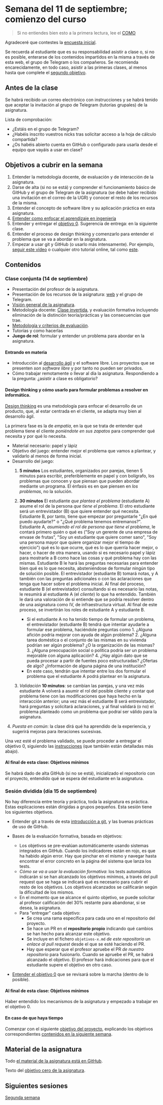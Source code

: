 # Semana del 11 de septiembre; comienzo del curso

> Si no entiendes bien esto a la primera lectura, lee el [COMO](COMO.md)

Agradeceré que contestes la
[encuesta inicial]().

Se recuerda al estudiante que es su responsabilidad asistir a clase o, si no es
posible, enterarse de los contenidos impartidos en la misma a través de esta
web, el grupo de Telegram o los compañeros. Se recomienda encarecidamente, en
todo caso, asistir a las primeras clases, al menos hasta que complete el
[segundo objetivo](http://jj.github.io/IV/documentos/proyecto/2.Modelo).

## Antes de la clase

Se habrá recibido un correo electrónico con instrucciones y se habrá tenido que
aceptar la invitación al grupo de Telegram (tutorías grupales) de la asignatura.

Lista de comprobación:

  * ¿Estáis en el grupo de Telegram?
  * ¿Habéis inscrito vuestros nicks tras solicitar acceso a la hoja de cálculo
    compartida?
  * ¿Os habéis abierto cuenta en GitHub o configurado para usarla desde el
    equipo que vayáis a usar en clase?

## Objetivos a cubrir en la semana

1. Entender la metodología docente, de evaluación y de interacción de la asignatura.
2. Darse de alta (si no se está) y comprender el funcionamiento básico de GitHub
   y el grupo de Telegram de la asignatura (se debe haber recibido una
   invitación en el correo de la UGR) y conocer el resto de los recursos de la
   misma.
2. Entender el concepto de software libre y su aplicación práctica en esta asignatura.
3. [Entender como enfocar el aprendizaje en ingeniería](https://www.youtube.com/watch?v=HLXrAdK1iZ4)
4. Entender y entregar el
   [objetivo
   0](http://jj.github.io/IV/documentos/proyecto/0.Repositorio). Sugerencia de
   entrega: en la siguiente clase.
5. Entender el proceso de design thinking y comenzarlo para entender
   el problema que se va a abordar en la asignatura.
6. Empezar a usar git y GitHub (o usarlo más intensamente). Por
   ejemplo, [seguir este
   vídeo](https://www.youtube.com/watch?v=gmXyJI01qa8) o cualquier
   otro tutorial online, tal como
   [este](https://learngitbranching.js.org/?locale=es_ES).

## Contenidos

### Clase conjunta (14 de septiembre)

* Presentación del profesor de la asignatura.
* Presentación de los recursos de la asignatura: [web](http://jj.github.io/IV) y
  el grupo de Telegram.
* [Visión general de la
  asignatura](https://grados.ugr.es/informatica/pages/infoacademica/guias_docentes/curso_actual/cuarto/tecnologiasdelainformacion/infraestructuravirtual).
* Metodología docente:
  [Clase invertida](http://www.tecnologiasparalaeducacion.es/la-clase-inversa-flip-classroom-tecnologias/), y evaluación formativa
  incluyendo eliminación de la distinción teoría/prácticas y las
  consecuencias que trae.
* [Metodología y criterios de evaluación](../Metodología_y_criterios_de_evaluación.md).
* Tutorías y como hacerlas
* **Juego de rol**: formular y entender un problema para abordar en la asignatura.

#### Entrando en materia

* Introducción al [desarrollo ágil](https://jj.github.io/IV/preso/agil.html) y el software libre. Los proyectos que se
  presenten *son software libre* y por tanto no pueden ser privados.
* Cómo trabajar remotamente o llevar al día la asignatura. Respondiendo a la
  pregunta: ¿asistir a clase es obligatorio?

#### Design thinking y cómo usarlo para formular problemas a resolver en informática.

[Design thinking](https://designthinking.es/) es una metodología para
enfocar el desarrollo de un producto, que, al estar centrada en el
cliente, se adapta muy bien al desarrollo ágil.

La primera fase es la de *empatía*, en la que se trata de entender qué
problema tiene el cliente *poniéndote en sus zapatos* para comprender
qué necesita y por qué lo necesita.

* Material necesario: papel y lápiz
* Objetivo del juego: entender mejor el problema que vamos a plantear,
  y validarlo al menos de forma inicial.
* Desarrollo del juego:
  1. **5 minutos** Los estudiantes, organizados por parejas, tienen 5 minutos para
     escribir, preferiblemente en papel y con bolígrafo, los problemas
     que conocen y que piensan que pueden abordar mediante un
     programa. El énfasis es en que piensen en *los problemas*, no la
     solución.
   2. **30 minutos** El estudiante *que plantea el problema*
      (estudiante A) asume el
      rol de la persona *que tiene el problema*. El otro estudiante
      será un entrevistador (B) que quiere entender qué
      necesita. Estudiante B, por tanto, tiene que empezar por
      preguntarle "¿En qué puedo ayudarte?" o "¿Qué problema tenemos
      entremanos?". Estudiante A, *asumiendo el rol de persona que
      tiene el problema*, le contará primero quién o qué es ("Soy un
      gerente de una empresa de envase de frutas", "Soy un estudiante
      que quiere comer sano", "Soy una persona mayor que quiere
      organizar mejor el tiempo de ejercicio") qué es lo que ocurre, qué es lo
      que querría hacer mejor, o hacer, o hacer de otra manera, usando
      si es necesario papel y lápiz para mostrarle a B como hace las
      cosas y qué problema hay con las mismas. Estudiante B le hará
      las preguntas necesarias para entender bien qué es lo que
      necesita, absteniéndose de formular ningún tipo de solución
      posible. El entrevistador (estudiante B) tomará notas, y A
      también con las preguntas adicionales o con las aclaraciones que
      tenga que hacer sobre el problema inicial. Al final del proceso,
      estudiante B (el entrevistador) consultando si es necesario las
      notas, le resumirá al estudiante A (el *cliente*) lo que ha
      entendido. También le dará una valoración de si entiende que se
      podría resolver dentro de una asignatura como IV, de
      infraestructura virtual. Al final de este proceso, se invertirán
      los roles de estudiante A y estudiante B.
		* Si el estudiante A no ha tenido tiempo de formular un
          problema, el entrevistador (estudiante B) tendrá que
          intentar ayudarle a formular ese problema, haciéndole
          preguntas como 
			  1. ¿Alguna afición podría mejorar con ayuda de algún
                 problema?
			 2. ¿Alguna tarea doméstica o el conjunto de las mismas en
                su vivienda podrían ser algún problema? ¿O la
                organización de las mismas?
			3. ¿Alguna preocupación social o política podría ser un
               problema mejorable con alguna aplicación?
		    4. ¿Hay algún dato que se pueda procesar a partir de
               fuentes poco estructuradas? ¿Ofertas de algo?
               ¿Información de alguna página de una institución?
		* En este caso, tendrán que intentar entre los dos formular el
          problema que el estudiante A podrá plantear en la asignatura.

  3. *Validación* **10 minutos**: se cambian las parejas, y una vez
     más estudiante A volverá a asumir el rol del posible cliente y
     contar qué problema tiene con las modificaciones que haya hecho
     en la interacción anterior; una vez más el estudiante B será
     entrevistador, hará preguntas y solicitará aclaraciones, y al
     final validará (o no) el problema planteado como un problema que
     podraí ser válido para la asignatura.
 4. *Puesta en común*: la clase dirá qué ha aprendido de la
    experiencia, y sugerirá mejoras para iteraciones sucesivas.

Una vez esté el problema validado, se puede proceder a entregar el
objetivo 0, siguiendo las
[instrucciones](http://jj.github.io/IV/documentos/proyecto/0.Repositorio)
(que también están detalladas más abajo).

#### Al final de esta clase: Objetivos mínimos

Se habrá dado de alta GitHub (si no se está), inicializado el repositorio con el
proyecto, entendido qué se espera del estudiante en la asignatura.

### Sesión dividida (día 15 de septiembre)

No hay diferencia entre teoría y práctica, toda la asignatura es práctica. Estas
explicaciones están dirigidas a grupos pequeños. Esta sesión tiene los
siguientes objetivos.

* Entender git a través de esta [introducción a
git](http://jj.github.io/IV/preso/git.html#/), y las buenas prácticas de uso de
GitHub.

* Bases de la evaluación formativa, basada en objetivos:
  * Los objetivos se pre-evalúan automáticamente usando sistemas
  integrados en GitHub. Cuando los indicadores están en rojo, es que
  ha habido algún error. Hay que pinchar en el mismo y navegar hasta
  encontrar el error concreto en la página del sistema que lanza los
  tests.
  * *Cómo se va a usar la evaluación formativa*: los tests automáticos
  indicarán si se han alcanzado los objetivos mínimos, a través del
  pull request que se haga se indicará qué es necesario para cubrir el
  resto de los objetivos. Los objetivos alcanzados se calificarán
  según la dificultad de los mismos.
  * En el momento que se alcance el quinto objetivo, se puede
    solicitar al profesor calificación del 30% restante para
    abandonar, si se desea, la asignatura.
  * Para "entregar" cada objetivo:
    * Se crea una rama específica para cada uno en el repositorio del proyecto.
    * Se hace un PR en el **repositorio propio** indicando qué cambios se han hecho
    para alcanzar este objetivo.
    * Se incluye en el fichero `objetivos-x.md` *de este repositorio* un *enlace
    al pull request* desde el que se esté haciendo el PR.
    * Hay que esperar que el profesor apruebe el PR *de nuestro
    repositorio* para fusionarlo. Cuando se apruebe el PR, se habrá
    alcanzado el objetivo. El profesor hará indicaciones para que el
    estudiante supere el objetivo en otro caso.

* [Entender el objetivo 0](http://jj.github.io/IV/documentos/proyecto/0.Repositorio) que se revisará
sobre la marcha (dentro de lo posible).

#### Al final de esta clase: Objetivos mínimos

Haber entendido los mecanismos de la asignatura y empezado a trabajar en el
objetivo 0.

#### En caso de que haya tiempo

Comenzar con el siguiente [objetivo del
proyecto](http://jj.github.io/IV/documentos/proyecto/1.Infraestructura),
explicando los objetivos correspondientes [contenidos en la siguiente
semana](semana-02.md).

## Material de la asignatura

Todo [el material de la asignatura está en GitHub](http://jj.github.io/IV).

Texto del [objetivo cero de la
asignatura](http://jj.github.io/IV/documentos/proyecto/0.Repositorio).

## Siguientes sesiones

[Segunda semana](semana-02.md)
